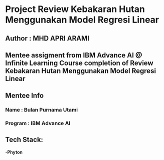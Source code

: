 # Project Review Kebakaran Hutan Menggunakan Model Regresi Linear

## Author : MHD APRI ARAMI

## Mentee assigment from IBM Advance AI @ Infinite Learning Course completion of Review Kebakaran Hutan Menggunakan Model Regresi Linear

## Mentee Info

### Name : Bulan Purnama Utami

### Program : IBM Advance AI

## Tech Stack:

#### -Phyton
